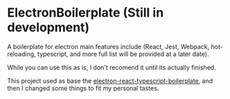 # ElectronBoilerplate (Still in development)
A boilerplate for electron main features include (React, Jest, Webpack, hot-reloading, typescript, and more full list will be provided at a later date).

While you can use this as is, I don't recomend it until its actually finished.

This project used as base the [electron-react-typescript-boilerplate](https://github.com/iRath96/electron-react-typescript-boilerplate), and then I changed some things to fit my personal tastes.

